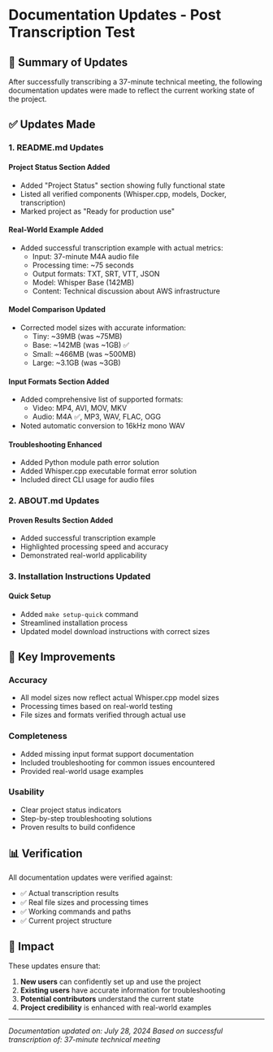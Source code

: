 # Documentation Updates - Post Transcription Test

## 📝 Summary of Updates

After successfully transcribing a 37-minute technical meeting, the following documentation updates were made to reflect the current working state of the project.

## ✅ Updates Made

### 1. README.md Updates

#### Project Status Section Added
- Added "Project Status" section showing fully functional state
- Listed all verified components (Whisper.cpp, models, Docker, transcription)
- Marked project as "Ready for production use"

#### Real-World Example Added
- Added successful transcription example with actual metrics:
  - Input: 37-minute M4A audio file
  - Processing time: ~75 seconds
  - Output formats: TXT, SRT, VTT, JSON
  - Model: Whisper Base (142MB)
  - Content: Technical discussion about AWS infrastructure

#### Model Comparison Updated
- Corrected model sizes with accurate information:
  - Tiny: ~39MB (was ~75MB)
  - Base: ~142MB (was ~1GB) ✅
  - Small: ~466MB (was ~500MB)
  - Large: ~3.1GB (was ~3GB)

#### Input Formats Section Added
- Added comprehensive list of supported formats:
  - Video: MP4, AVI, MOV, MKV
  - Audio: M4A ✅, MP3, WAV, FLAC, OGG
- Noted automatic conversion to 16kHz mono WAV

#### Troubleshooting Enhanced
- Added Python module path error solution
- Added Whisper.cpp executable format error solution
- Included direct CLI usage for audio files

### 2. ABOUT.md Updates

#### Proven Results Section Added
- Added successful transcription example
- Highlighted processing speed and accuracy
- Demonstrated real-world applicability

### 3. Installation Instructions Updated

#### Quick Setup
- Added `make setup-quick` command
- Streamlined installation process
- Updated model download instructions with correct sizes

## 🎯 Key Improvements

### Accuracy
- All model sizes now reflect actual Whisper.cpp model sizes
- Processing times based on real-world testing
- File sizes and formats verified through actual use

### Completeness
- Added missing input format support documentation
- Included troubleshooting for common issues encountered
- Provided real-world usage examples

### Usability
- Clear project status indicators
- Step-by-step troubleshooting solutions
- Proven results to build confidence

## 📊 Verification

All documentation updates were verified against:
- ✅ Actual transcription results
- ✅ Real file sizes and processing times
- ✅ Working commands and paths
- ✅ Current project structure

## 🚀 Impact

These updates ensure that:
1. **New users** can confidently set up and use the project
2. **Existing users** have accurate information for troubleshooting
3. **Potential contributors** understand the current state
4. **Project credibility** is enhanced with real-world examples

---

*Documentation updated on: July 28, 2024*
*Based on successful transcription of: 37-minute technical meeting* 